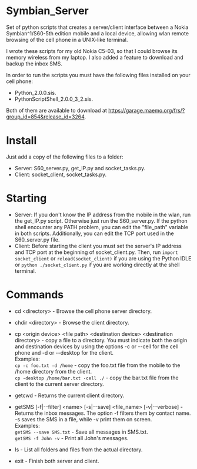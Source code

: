 Symbian_Server
==============
Set of python scripts that creates a server/client interface between a Nokia Symbian^1/S60-5th edition mobile and a local device, allowing wlan remote browsing of the cell phone in a UNIX-like terminal.

I wrote these scripts for my old Nokia C5-03, so that I could browse its memory wireless from my laptop. I also added a feature to download and backup the inbox SMS. 

In order to run the scripts you must have the following files installed on your cell phone:

* Python_2.0.0.sis.
* PythonScriptShell_2.0.0_3_2.sis.
 
Both of them are available to download at https://garage.maemo.org/frs/?group_id=854&release_id=3264.

Install
==============
Just add a copy of the following files to a folder:

* Server: S60_server.py, get_IP.py and socket_tasks.py.
* Client: socket_client, socket_tasks.py.

Starting
==============
* Server: If you don't know the IP address from the mobile in the wlan, run the get_IP.py script. Otherwise just run the S60_server.py. If the python shell encounter any PATH problem, you can edit the "file_path" variable in both scripts. Additionally, you can edit the TCP port used in the S60_server.py file.
* Client: Before starting the client you must set the server's IP address and TCP port at the beginning of socket_client.py. Then, run ```import socket_client``` or ```reload(socket_client)``` if you are using the Python IDLE or ```python ./socket_client.py``` if you are working directly at the shell terminal.

Commands
==============

- cd &lt;directory&gt; - Browse the cell phone server directory.
- chdir &lt;directory&gt; - Browse the client directory.
- cp &lt;origin device&gt; &lt;file path&gt; &lt;destination device&gt; &lt;destination directory&gt; - copy a file to a directory. You must indicate both the origin and destination devices by using the options -c or --cell for the cell phone and -d or --desktop for the client.<br> 
Examples:<br>
```cp -c foo.txt -d /home``` - copy the foo.txt file from the mobile to the /home directory from the client.<br>
```cp -desktop /home/bar.txt -cell ./``` - copy the bar.txt file from the client to the current server directory.<br>
- getcwd - Returns the current client directory.
- getSMS [-f|--filter] &lt;name&gt; [-s|--save] &lt;file_name&gt; [-v|--verbose] - Returns the inbox messages. The option -f filters them by contact name. -s saves the SMS in a file, while -v print them on screen.<br> 
Examples:<br>
```getSMS --save SMS.txt``` - Save all messages in SMS.txt.<br>
```getSMS -f John -v``` - Print all John's messages.<br>

- ls - List all folders and files from the actual directory. 
- exit - Finish both server and client.
